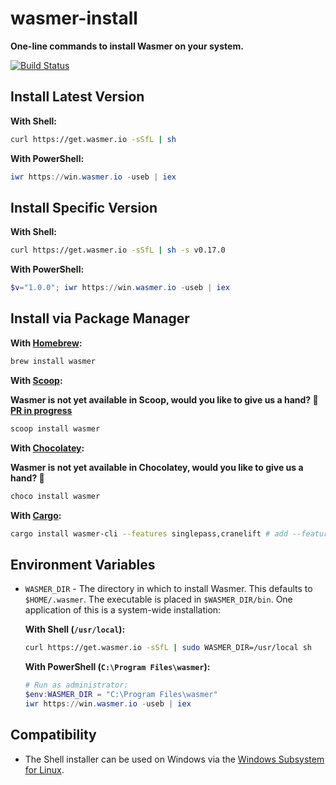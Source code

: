 # wasmer-install

**One-line commands to install Wasmer on your system.**

[![Build Status](https://github.com/wasmerio/wasmer-install/workflows/ci/badge.svg?branch=master)](https://github.com/wasmerio/wasmer-install/actions)

## Install Latest Version

**With Shell:**

```sh
curl https://get.wasmer.io -sSfL | sh
```

**With PowerShell:**

```powershell
iwr https://win.wasmer.io -useb | iex
```

## Install Specific Version

**With Shell:**

```sh
curl https://get.wasmer.io -sSfL | sh -s v0.17.0
```

**With PowerShell:**

```powershell
$v="1.0.0"; iwr https://win.wasmer.io -useb | iex
```

## Install via Package Manager

**With [Homebrew](https://formulae.brew.sh/formula/wasmer):**

```sh
brew install wasmer
```

**With [Scoop](https://github.com/ScoopInstaller/Main/blob/master/bucket/wasmer.json):**

**Wasmer is not yet available in Scoop, would you like to give us a hand? 🤗 [PR in progress](https://github.com/ScoopInstaller/Main/pull/1237)**

```powershell
scoop install wasmer
```

**With [Chocolatey](https://chocolatey.org/packages/wasmer):**

**Wasmer is not yet available in Chocolatey, would you like to give us a hand? 🤗**

```powershell
choco install wasmer
```

**With [Cargo](https://crates.io/crates/wasmer-bin/):**


```sh
cargo install wasmer-cli --features singlepass,cranelift # add --features=llvm for LLVM compilation support
```

## Environment Variables

- `WASMER_DIR` - The directory in which to install Wasmer. This defaults to
  `$HOME/.wasmer`. The executable is placed in `$WASMER_DIR/bin`. One
  application of this is a system-wide installation:

  **With Shell (`/usr/local`):**

  ```sh
  curl https://get.wasmer.io -sSfL | sudo WASMER_DIR=/usr/local sh
  ```

  **With PowerShell (`C:\Program Files\wasmer`):**

  ```powershell
  # Run as administrator:
  $env:WASMER_DIR = "C:\Program Files\wasmer"
  iwr https://win.wasmer.io -useb | iex
  ```

## Compatibility

- The Shell installer can be used on Windows via the [Windows Subsystem for Linux](https://docs.microsoft.com/en-us/windows/wsl/about).
